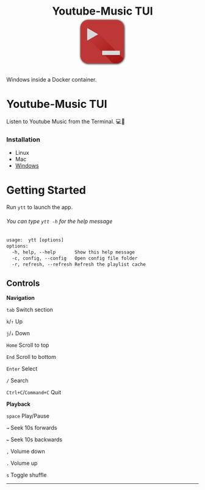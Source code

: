 <h1 align="center">Youtube-Music TUI<br />
<div align="center">
<a href="https://github.com/BrownNpc/Youtube-Music-TUI"><img src="./branding/YTT-LOGO.png" title="Logo" style="max-width:100%;" width="128" /></a>
</div>
<div align="center">

</div></h1>

Windows inside a Docker container.


# Youtube-Music TUI
Listen to Youtube Music from the Terminal. 💻🎵

### Installation

- Linux
- Mac
- [Windows](docs/install/Windows.md)

# Getting Started

Run ```ytt``` to launch the app.


###### You can type ``ytt -h`` for the help message

```
usage:	ytt [options]
options:
  -h, help, --help       Show this help message
  -c, config, --config   Open config file folder
  -r, refresh, --refresh Refresh the playlist cache
```

Controls
-------
**Navigation**

`tab` Switch section

`k`/`↑` Up

`j`/`↓` Down

`Home` Scroll to top

`End` Scroll to bottom

`Enter` Select

`/` Search 

`Ctrl+C`/`Command+C` Quit

**Playback**

`space` Play/Pause

`→` Seek 10s forwards

`←` Seek 10s backwards

`,` Volume down

`.` Volume up

`s` Toggle shuffle

------
